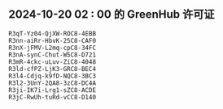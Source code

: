 ## 2024-10-20 02 : 00 的 GreenHub 许可证
```
R3qT-Yz04-QjXW-ROC8-4EBB
R3nn-aiRr-HbvK-25C8-CAF0
R3nX-jFMV-L2mq-cpC8-34FC
R3nA-synC-Chut-W5C8-D721
R3mR-4ckc-uLuv-ZiC8-4048
R3ld-cfPZ-LjK3-GRC8-BEC4
R3l4-Cdjq-k9fD-NQC8-3BC3
R3l2-3UnY-2QA8-3zC8-DC4A
R3ji-IK7i-Lrg1-sZC8-ACDE
R3jC-RwUh-tuRd-vCC8-D140
```
